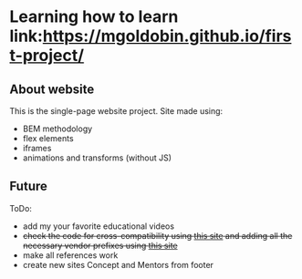 Learning how to learn
link:https://mgoldobin.github.io/first-project/
=====================

About website
-------------
This is the single-page website project. 
Site made using: 
* BEM methodology 
* flex elements 
* iframes 
* animations and transforms (without JS) 

Future
------
ToDo: 
* add my your favorite educational videos 
* ~~check the code for cross-compatibility using [this site](https://caniuse.com/) and adding all the necessary vendor prefixes using [this site](https://autoprefixer.github.io/ru/)~~ 
* make all references work
* create new sites Concept and Mentors from footer 
